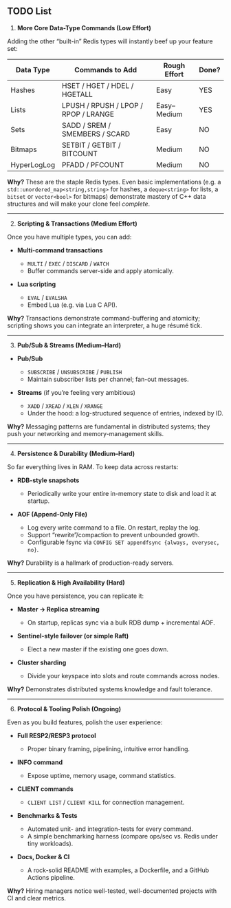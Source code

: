 ## TODO List

1. **More Core Data-Type Commands (Low Effort)**

Adding the other “built-in” Redis types will instantly beef up your feature set:

| Data Type   | Commands to Add                      | Rough Effort | Done? |
|-------------|--------------------------------------|--------------|-------|
| Hashes      | HSET / HGET / HDEL / HGETALL         | Easy         | YES   |
| Lists       | LPUSH / RPUSH / LPOP / RPOP / LRANGE | Easy–Medium  | YES   |
| Sets        | SADD / SREM / SMEMBERS / SCARD       | Easy         | NO    |
| Bitmaps     | SETBIT / GETBIT / BITCOUNT           | Medium       | NO    |
| HyperLogLog | PFADD / PFCOUNT                      | Medium       | NO    |

**Why?** These are the staple Redis types. Even basic implementations (e.g. a `std::unordered_map<string,string>` for hashes, a `deque<string>` for lists, a `bitset` or `vector<bool>` for bitmaps) demonstrate mastery of C++ data structures and will make your clone feel *complete*.

---

2. **Scripting & Transactions (Medium Effort)**

Once you have multiple types, you can add:

- **Multi-command transactions**
    - `MULTI` / `EXEC` / `DISCARD` / `WATCH`
    - Buffer commands server-side and apply atomically.

- **Lua scripting**
    - `EVAL` / `EVALSHA`
    - Embed Lua (e.g. via Lua C API).

**Why?** Transactions demonstrate command-buffering and atomicity; scripting shows you can integrate an interpreter, a huge résumé tick.

---

3. **Pub/Sub & Streams (Medium–Hard)**

- **Pub/Sub**
    - `SUBSCRIBE` / `UNSUBSCRIBE` / `PUBLISH`
    - Maintain subscriber lists per channel; fan-out messages.

- **Streams** (if you’re feeling very ambitious)
    - `XADD` / `XREAD` / `XLEN` / `XRANGE`
    - Under the hood: a log-structured sequence of entries, indexed by ID.

**Why?** Messaging patterns are fundamental in distributed systems; they push your networking and memory-management skills.

---

4. **Persistence & Durability (Medium–Hard)**

So far everything lives in RAM. To keep data across restarts:

- **RDB-style snapshots**
    - Periodically write your entire in-memory state to disk and load it at startup.

- **AOF (Append-Only File)**
    - Log every write command to a file. On restart, replay the log.
    - Support “rewrite”/compaction to prevent unbounded growth.
    - Configurable fsync via `CONFIG SET appendfsync {always, everysec, no}`.

**Why?** Durability is a hallmark of production-ready servers.

---

5. **Replication & High Availability (Hard)**

Once you have persistence, you can replicate it:

- **Master → Replica streaming**
    - On startup, replicas sync via a bulk RDB dump + incremental AOF.

- **Sentinel-style failover (or simple Raft)**
    - Elect a new master if the existing one goes down.

- **Cluster sharding**
    - Divide your keyspace into slots and route commands across nodes.

**Why?** Demonstrates distributed systems knowledge and fault tolerance.

---

6. **Protocol & Tooling Polish (Ongoing)**

Even as you build features, polish the user experience:

- **Full RESP2/RESP3 protocol**
    - Proper binary framing, pipelining, intuitive error handling.

- **INFO command**
    - Expose uptime, memory usage, command statistics.

- **CLIENT commands**
    - `CLIENT LIST` / `CLIENT KILL` for connection management.

- **Benchmarks & Tests**
    - Automated unit- and integration-tests for every command.
    - A simple benchmarking harness (compare ops/sec vs. Redis under tiny workloads).

- **Docs, Docker & CI**
    - A rock-solid README with examples, a Dockerfile, and a GitHub Actions pipeline.

**Why?** Hiring managers notice well-tested, well-documented projects with CI and clear metrics.

